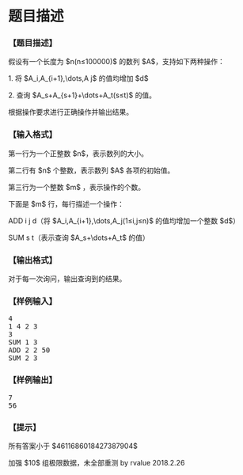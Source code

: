 # 题目描述


<h3>
【题目描述】
</h3>
<p>
假设有一个长度为 $n(n≤100000)$ 的数列 $A$，支持如下两种操作：
</p>
<p>
1. 将 $A_i,A_{i+1},\dots,A j$ 的值均增加 $d$
</p>
<p>
2. 查询 $A_s+A_{s+1}+\dots+A_t(s≤t)$ 的值。
</p>
<p>
根据操作要求进行正确操作并输出结果。
</p>
<h3>
【输入格式】
</h3>
<p>
第一行为一个正整数 $n$，表示数列的大小。
</p>
<p>
第二行有 $n$ 个整数，表示数列 $A$ 各项的初始值。
</p>
<p>
第三行为一个整数 $m$ ，表示操作的个数。
</p>
<p>
下面是 $m$ 行，每行描述一个操作：
</p>
<p>
ADD i j d（将 $A_i,A_{i+1},\dots,A_j(1≤i,j≤n)$ 的值均增加一个整数 $d$）
</p>
<p>
SUM s t（表示查询 $A_s+\dots+A_t$ 的值）
</p>
<h3>
【输出格式】
</h3>
<p>
对于每一次询问，输出查询到的结果。
</p>
<h3>
【样例输入】
</h3>
<pre>4
1 4 2 3
3
SUM 1 3
ADD 2 2 50
SUM 2 3
</pre>
<h3>
【样例输出】
</h3>
<pre>7
56
</pre>
<h3>
【提示】
</h3>
<p>
所有答案小于 $4611686018427387904$
</p>
<p>
加强 $10$ 组极限数据，未全部重测 by rvalue 2018.2.26
</p>
